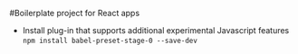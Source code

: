 #Boilerplate project for React apps

* Install plug-in that supports additional experimental Javascript features
`npm install babel-preset-stage-0 --save-dev`
